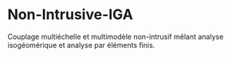 # Non-Intrusive-IGA
Couplage multiéchelle et multimodèle non-intrusif mêlant analyse isogéomérique et analyse par éléments finis.
